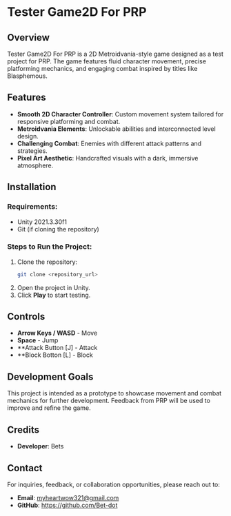 # Tester Game2D For PRP

## Overview
Tester Game2D For PRP is a 2D Metroidvania-style game designed as a test project for PRP. The game features fluid character movement, precise platforming mechanics, and engaging combat inspired by titles like Blasphemous.

## Features
- **Smooth 2D Character Controller**: Custom movement system tailored for responsive platforming and combat.
- **Metroidvania Elements**: Unlockable abilities and interconnected level design.
- **Challenging Combat**: Enemies with different attack patterns and strategies.
- **Pixel Art Aesthetic**: Handcrafted visuals with a dark, immersive atmosphere.

## Installation
### Requirements:
- Unity 2021.3.30f1
- Git (if cloning the repository)

### Steps to Run the Project:
1. Clone the repository:
   ```sh
   git clone <repository_url>
   ```
2. Open the project in Unity.
3. Click **Play** to start testing.

## Controls
- **Arrow Keys / WASD** - Move
- **Space** - Jump
- **Attack Button [J] - Attack
- **Block Botton [L] - Block

## Development Goals
This project is intended as a prototype to showcase movement and combat mechanics for further development. Feedback from PRP will be used to improve and refine the game.

## Credits
- **Developer**: Bets

## Contact
For inquiries, feedback, or collaboration opportunities, please reach out to:
- **Email**: myheartwow321@gmail.com
- **GitHub**: https://github.com/Bet-dot

